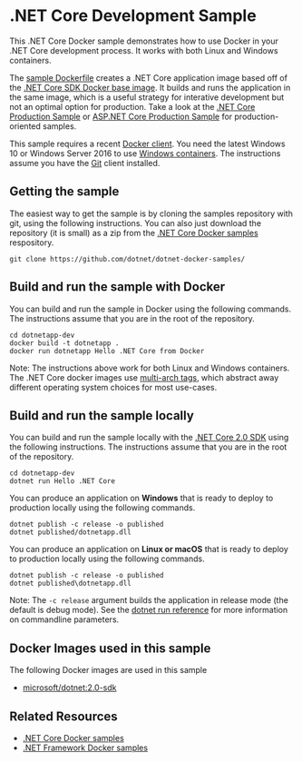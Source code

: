# .NET Core Development Sample

This .NET Core Docker sample demonstrates how to use Docker in your .NET Core development process. It works with both Linux and Windows containers.

The [sample Dockerfile](Dockerfile) creates a .NET Core application image based off of the [.NET Core SDK Docker base image](https://hub.docker.com/r/microsoft/dotnet/). It builds and runs the application in the same image, which is a useful strategy for interative development but not an optimal option for production. Take a look at the [.NET Core Production Sample](../dotnetapp-prod/README.md) or [ASP.NET Core Production Sample](../aspnetapp/README.md) for production-oriented samples.

This sample requires a recent [Docker client](https://www.docker.com/products/docker). You need the latest Windows 10 or Windows Server 2016 to use [Windows containers](http://aka.ms/windowscontainers). The instructions assume you have the [Git](https://git-scm.com/downloads) client installed.

## Getting the sample

The easiest way to get the sample is by cloning the samples repository with git, using the following instructions. You can also just download the repository (it is small) as a zip from the [.NET Core Docker samples](https://github.com/dotnet/dotnet-docker-samples/) respository.

```console
git clone https://github.com/dotnet/dotnet-docker-samples/
```

## Build and run the sample with Docker

You can build and run the sample in Docker using the following commands. The instructions assume that you are in the root of the repository.

```console
cd dotnetapp-dev
docker build -t dotnetapp .
docker run dotnetapp Hello .NET Core from Docker
```

Note: The instructions above work for both Linux and Windows containers. The .NET Core docker images use [multi-arch tags](https://github.com/dotnet/announcements/issues/14), which abstract away different operating system choices for most use-cases.

## Build and run the sample locally

You can build and run the sample locally with the [.NET Core 2.0 SDK](https://www.microsoft.com/net/download/core) using the following instructions. The instructions assume that you are in the root of the repository.

```console
cd dotnetapp-dev
dotnet run Hello .NET Core
```

You can produce an application on **Windows** that is ready to deploy to production locally using the following commands.

```console
dotnet publish -c release -o published
dotnet published/dotnetapp.dll
```

You can produce an application on **Linux or macOS** that is ready to deploy to production locally using the following commands.

```console
dotnet publish -c release -o published
dotnet published\dotnetapp.dll
```

Note: The `-c release` argument builds the application in release mode (the default is debug mode). See the [dotnet run reference](https://docs.microsoft.com/dotnet/core/tools/dotnet-run) for more information on commandline parameters.

## Docker Images used in this sample

The following Docker images are used in this sample

* [microsoft/dotnet:2.0-sdk](https://hub.docker.com/r/microsoft/dotnet)

## Related Resources

* [.NET Core Docker samples](../README.md)
* [.NET Framework Docker samples](https://github.com/Microsoft/dotnet-framework-docker-samples)
